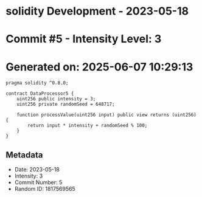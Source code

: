 ﻿# solidity Development - 2023-05-18
# Commit #5 - Intensity Level: 3
# Generated on: 2025-06-07 10:29:13
```solidity
pragma solidity ^0.8.0;

contract DataProcessor5 {
    uint256 public intensity = 3;
    uint256 private randomSeed = 648717;

    function processValue(uint256 input) public view returns (uint256) {
        return input * intensity + randomSeed % 100;
    }
}
```
## Metadata
- Date: 2023-05-18
- Intensity: 3
- Commit Number: 5
- Random ID: 1817569565
